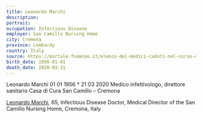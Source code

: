 ```yaml
---
title: Leonardo Marchi
description: 
portrait: 
occupation: Infectious Disease
employer: San Camillo Nursing Home
city: Cremona
province: Lombardy
country: Italy 
source: https://portale.fnomceo.it/elenco-dei-medici-caduti-nel-corso-dellepidemia-di-covid-19/
birth_date: 1956-01-01
death_date: 2020-03-21
---
```


Leonardo Marchi 01 01 1956 †  21 03 2020
Medico infettivologo, direttore sanitario Casa di Cura San Camillo – Cremona

<a href="https://portale.fnomceo.it/elenco-dei-medici-caduti-nel-corso-dellepidemia-di-covid-19/">Leonardo Marchi</a>, 65, Infectious Disease Doctor, Medical Director of the San Camillo Nursing Home, Cremona, Italy

